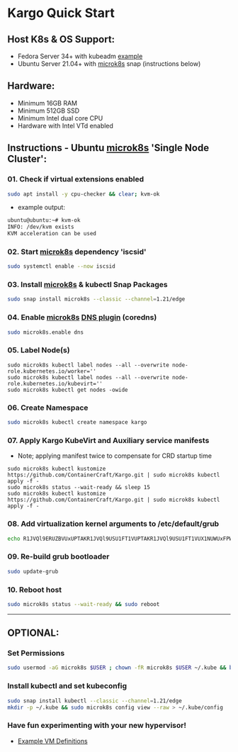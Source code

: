# Kargo Quick Start
## Host K8s & OS Support:
  - Fedora Server 34+ with kubeadm [example](https://github.com/ContainerCraft/Kargo/blob/master/docs/kubeadm.md)
  - Ubuntu Server 21.04+ with [microk8s] snap (instructions below)
    
## Hardware:
  - Minimum 16GB RAM
  - Minimum 512GB SSD
  - Minimum Intel dual core CPU
  - Hardware with Intel VTd enabled
    
## Instructions - Ubuntu [microk8s] 'Single Node Cluster':
### 01. Check if virtual extensions enabled
```sh
sudo apt install -y cpu-checker && clear; kvm-ok
```
  - example output:
```sh
ubuntu@ubuntu:~# kvm-ok
INFO: /dev/kvm exists
KVM acceleration can be used
```
### 02. Start [microk8s] dependency 'iscsid'
```sh
sudo systemctl enable --now iscsid
```
### 03. Install [microk8s] & kubectl Snap Packages
```sh
sudo snap install microk8s --classic --channel=1.21/edge
```
### 04. Enable [microk8s] [DNS plugin](https://microk8s.io/docs/addon-dns) (coredns)
```sh
sudo microk8s.enable dns
```
### 05. Label Node(s)
```
sudo microk8s kubectl label nodes --all --overwrite node-role.kubernetes.io/worker=''
sudo microk8s kubectl label nodes --all --overwrite node-role.kubernetes.io/kubevirt=''
sudo microk8s kubectl get nodes -owide
```
### 06. Create Namespace
```sh
sudo microk8s kubectl create namespace kargo
```
### 07. Apply Kargo KubeVirt and Auxiliary service manifests
  - Note; applying manifest twice to compensate for CRD startup time
```
sudo microk8s kubectl kustomize https://github.com/ContainerCraft/Kargo.git | sudo microk8s kubectl apply -f -
sudo microk8s status --wait-ready && sleep 15
sudo microk8s kubectl kustomize https://github.com/ContainerCraft/Kargo.git | sudo microk8s kubectl apply -f -
```
### 08. Add virtualization kernel arguments to /etc/default/grub
```sh
echo R1JVQl9ERUZBVUxUPTAKR1JVQl9USU1FT1VUPTAKR1JVQl9USU1FT1VUX1NUWUxFPWhpZGRlbgpHUlVCX0RJU1RSSUJVVE9SPWBsc2JfcmVsZWFzZSAtaSAtcyAyPiAvZGV2L251bGwgfHwgZWNobyBEZWJpYW5gCkdSVUJfQ01ETElORV9MSU5VWD0nY2dyb3VwX21lbW9yeT0xIGNncm91cF9lbmFibGU9Y3B1c2V0IGNncm91cF9lbmFibGU9bWVtb3J5IHN5c3RlbWQudW5pZmllZF9jZ3JvdXBfaGllcmFyY2h5PTAgaW50ZWxfaW9tbXU9b24gaW9tbXU9cHQgcmQuZHJpdmVyLnByZT12ZmlvLXBjaSBwY2k9cmVhbGxvYycK | base64 -d | sudo tee /etc/default/grub
```
### 09. Re-build grub bootloader
```sh
sudo update-grub
```
### 10. Reboot host
```sh
sudo microk8s status --wait-ready && sudo reboot
```
---------------------------------------------------------------------------
## OPTIONAL:
### Set Permissions
```sh
sudo usermod -aG microk8s $USER ; chown -fR microk8s $USER ~/.kube && bash
```
### Install kubectl and set kubeconfig
```sh
sudo snap install kubectl --classic --channel=1.21/edge
mkdir -p ~/.kube && sudo microk8s config view --raw > ~/.kube/config
```

### Have fun experimenting with your new hypervisor!
  - [Example VM Definitions]

[microk8s]:https://microk8s.io
[Example VM Definitions]:https://github.com/ContainerCraft/qubo/tree/main/wip
